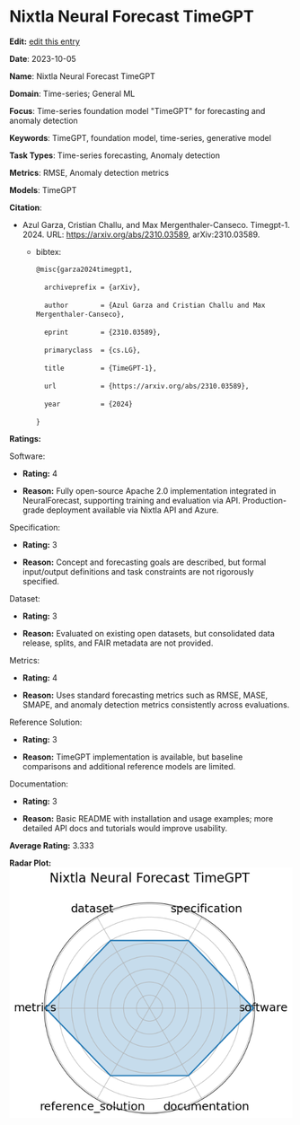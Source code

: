 # Nixtla Neural Forecast TimeGPT


**Edit:** [edit this entry](https://github.com/mlcommons-science/benchmark/tree/main/source)


**Date**: 2023-10-05


**Name**: Nixtla Neural Forecast TimeGPT


**Domain**: Time-series; General ML


**Focus**: Time-series foundation model "TimeGPT" for forecasting and anomaly detection


**Keywords**: TimeGPT, foundation model, time-series, generative model


**Task Types**: Time-series forecasting, Anomaly detection


**Metrics**: RMSE, Anomaly detection metrics


**Models**: TimeGPT


**Citation**:


- Azul Garza, Cristian Challu, and Max Mergenthaler-Canseco. Timegpt-1. 2024. URL: https://arxiv.org/abs/2310.03589, arXiv:2310.03589.

  - bibtex:
      ```
      @misc{garza2024timegpt1,

        archiveprefix = {arXiv},

        author        = {Azul Garza and Cristian Challu and Max Mergenthaler-Canseco},

        eprint        = {2310.03589},

        primaryclass  = {cs.LG},

        title         = {TimeGPT-1},

        url           = {https://arxiv.org/abs/2310.03589},

        year          = {2024}

      }

      ```

**Ratings:**


Software:


  - **Rating:** 4


  - **Reason:** Fully open-source Apache 2.0 implementation integrated in NeuralForecast, supporting training and evaluation via API. Production-grade deployment available via Nixtla API and Azure. 


Specification:


  - **Rating:** 3


  - **Reason:** Concept and forecasting goals are described, but formal input/output definitions and task constraints are not rigorously specified. 


Dataset:


  - **Rating:** 3


  - **Reason:** Evaluated on existing open datasets, but consolidated data release, splits, and FAIR metadata are not provided. 


Metrics:


  - **Rating:** 4


  - **Reason:** Uses standard forecasting metrics such as RMSE, MASE, SMAPE, and anomaly detection metrics consistently across evaluations. 


Reference Solution:


  - **Rating:** 3


  - **Reason:** TimeGPT implementation is available, but baseline comparisons and additional reference models are limited. 


Documentation:


  - **Rating:** 3


  - **Reason:** Basic README with installation and usage examples; more detailed API docs and tutorials would improve usability. 


**Average Rating:** 3.333


**Radar Plot:**
 ![Nixtla Neural Forecast Timegpt radar plot](../../tex/images/nixtla_neural_forecast_timegpt_radar.png)